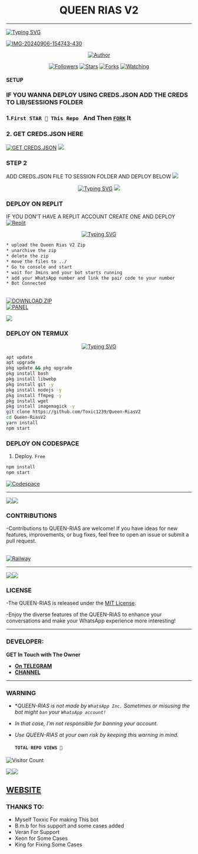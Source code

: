<h1 align="center"> QUEEN RIAS V2</h1>
<p align="center">  
  
***
  
<a href="https://git.io/typing-svg"><img src="https://readme-typing-svg.demolab.com?font=Black+Ops+One&size=50&pause=1000&color=1BAFBAFF&center=true&width=910&height=100&lines=THANKS FOR CHOOSING ;QUEEN+RIAS;MULTI+DEVICE+WHATSAPP+BOT;CREATED+BY+TOXXIC+BOY;RELEASED+28.09.24" alt="Typing SVG" /></a>
  </p>
    <a href="https://ibb.co/MsM8G1b"><img src="https://i.ibb.co/bPzH2vx/IMG-20240906-154743-430.jpg" alt="IMG-20240906-154743-430" border="0"></a>
<p align="center">
<pQUEEN-RIAS align="center">
<a href="https://github.com/Toxic1239/Queen-RiasV2"><img title="Author" src="https://img.shields.io/badge/Rias Gremory-black?style=for-the-badge&logo=github"></a>
<p align="center">
<a href="https://github.com/Toxic1239/followers"><img title="Followers" src="https://img.shields.io/github/followers/Toxic1239?color=blue&style=flat-square"></a>
<a href="https://github.com/Toxic1239/Queen-RiasV2/stargazers/"><img title="Stars" src="https://img.shields.io/github/stars/Toxic1239/Queen-RiasV2?color=red&style=flat-square"></a>
<a href="https://github.com/Toxic1239/Queen-RiasV2/network/members"><img title="Forks" src="https://img.shields.io/github/forks/Toxic1239/Queen-RiasV2?color=green&style=flat-square"></a>
<a href="https://github.com/Toxic1239/Queen-RiasV2/watchers"><img title="Watching" src="https://img.shields.io/github/watchers/Toxic1239/Queen-RiasV2?label=Watchers&color=yellow&style=flat-square"></a>

#### SETUP 
### IF YOU WANNA DEPLOY USING CREDS.JSON ADD THE CREDS TO LIB/SESSIONS FOLDER 

### 1.`First STAR 🌟 This Repo ` And Then [`FORK`](https://github.com/Toxic1239/Queen-RiasV2/fork) It

### 2. GET CREDS.JSON HERE 

<a href='https://toxxic-site.vercel.app/' target="_blank"><img alt='GET CREDS.JSON' src='https://img.shields.io/badge/Click here to get your Creds file-blue?style=for-the-badge&logo=opencv&logoColor=white'/></a> 
<a><img src='https://i.imgur.com/LyHic3i.gif'/></a>    

### STEP 2
ADD CREDS.JSON FILE TO SESSION FOLDER AND DEPLOY BELOW
<a><img src='https://i.imgur.com/LyHic3i.gif'/></a>
<p align="center">
  <a href="https://git.io/typing-svg"><img src="https://readme-typing-svg.demolab.com?font=EB+Garamond&weight=800&size=28&duration=4000&pause=1000&random=false&width=435&lines=+DEPLOYMENT+PROCESS" alt="Typing SVG" /></a>
  <a><img src='https://i.imgur.com/LyHic3i.gif'/></a>
  
### DEPLOY ON REPLIT
IF YOU DON'T HAVE A REPLIT ACCOUNT CREATE ONE AND DEPLOY 
    <br>
    <a href='https://replit.com/github/Toxic1239/Queen-RiasV2' target="_blank"><img alt='Replit' src='https://img.shields.io/badge/-Deploy-red?style=for-the-badge&logo=replit&logoColor=white'/></a>
    

<p align="center">
  <a href="https://git.io/typing-svg"><img src="https://readme-typing-svg.demolab.com?font=EB+Garamond&weight=800&size=28&duration=4000&pause=1000&random=false&width=435&lines=+ PANEL+DEPLOYMENT" alt="Typing SVG" /></a>
 
  ```bash
  * upload the Queen Rias V2 Zip
  * unarchive the zip
  * delete the zip 
  * move the files to ../
* Go to console and start 
* wait for 3mins and your bot starts running
* add your WhatsApp number and link the pair code to your number
* Bot Connected
```
<br>
    <a href='https://github.com/Toxic1239/Queen-RiasV2/archive/refs/heads/main.zip' target="_blank"><img alt='DOWNLOAD ZIP' src='https://img.shields.io/badge/-Download Zip File-red?style=for-the-badge&logo=mediafire&logoColor=white'/></a>
 <br>
    <a href='https://bot-hosting.net/?aff=1249249036259823733' target="_blank"><img alt='PANEL' src='https://img.shields.io/badge/-Deploy On Panel-green?style=for-the-badge&logo=WhatsApp&logoColor=white'/></a>


<a><img src='https://i.imgur.com/LyHic3i.gif'/></a>
### DEPLOY ON TERMUX
<p align="center">
  <a href="https://git.io/typing-svg"><img src="https://readme-typing-svg.demolab.com?font=EB+Garamond&weight=800&size=28&duration=4000&pause=1000&random=false&width=435&lines=+ FOR TERMUX DEPLOYMENT ⟱" alt="Typing SVG" /></a>

```bash
apt update
apt upgrade
pkg update && pkg upgrade
pkg install bash
pkg install libwebp
pkg install git -y
pkg install nodejs -y 
pkg install ffmpeg -y 
pkg install wget
pkg install imagemagick -y
git clone https://github.com/Toxic1239/Queen-RiasV2
cd Queen-RiasV2
yarn install
npm start
```
 
    
### DEPLOY ON CODESPACE 
1. Deploy. `Free`
```bash
npm install
npm start
```
   <a href='https://github.com/codespaces' target="_blank"><img alt='Codespace' src='https://img.shields.io/badge/-Deploy-green?style=for-the-badge&logo=codespace&logoColor=white'/></a>

***

<a><img src='https://i.imgur.com/LyHic3i.gif'/></a><a><img src='https://i.imgur.com/LyHic3i.gif'/></a>    

### CONTRIBUTIONS 
-Contributions to QUEEN-RIAS are welcome! If you have ideas for new features, improvements, or bug fixes, feel free to open an issue or submit a pull request.

<br>
    <a href='https://github.com/Toxic1239/Queen-RiasV2/issues/new/choose' target="_blank"><img alt='Railway' src='https://img.shields.io/badge/-REPORT ISSUE-red?style=for-the-badge&logo=railway&logoColor=white'/></a>


***
<a><img src='https://i.imgur.com/LyHic3i.gif'/></a><a><img src='https://i.imgur.com/LyHic3i.gif'/></a>    

### LICENSE 
-The QUEEN-RIAS is released under the [MIT License](https://opensource.org/licenses/MIT).

-Enjoy the diverse features of the QUEEN-RIAS  to enhance your conversations and make your WhatsApp experience more interesting!

***
### DEVELOPER:
**GET In Touch with The Owner**
- [**On TELEGRAM**](https://t.me/Toxxicn_bot)
- [**CHANNEL**](https://whatsapp.com/channel/0029Vao1R2n9sBIC9sPhvI1P) 
***
### WARNING

- **QUEEN-RIAS is not made by `WhatsApp Inc.` Sometimes or misusing the bot might `ban` your `WhatsApp account!`*
- *In that case, I'm not responsible for banning your account.*
- *Use QUEEN-RIAS at your own risk by keeping this warning in mind.*
  
  #### ```TOTAL REPO VIEWS 🧚```
![Visitor Count](https://profile-counter.glitch.me/Riasgv2/count.svg)

<a><img src='https://i.imgur.com/LyHic3i.gif'/></a><a><img src='https://i.imgur.com/LyHic3i.gif'/></a>

 ## [WEBSITE](https://toxxic-site.vercel.app/) 
### THANKS TO:

- Myself Toxxic For making This bot
- B.m.b for his support and some cases added 
- Veran For Support
- Xeon for Some Cases
- King for Fixing Some Cases 
